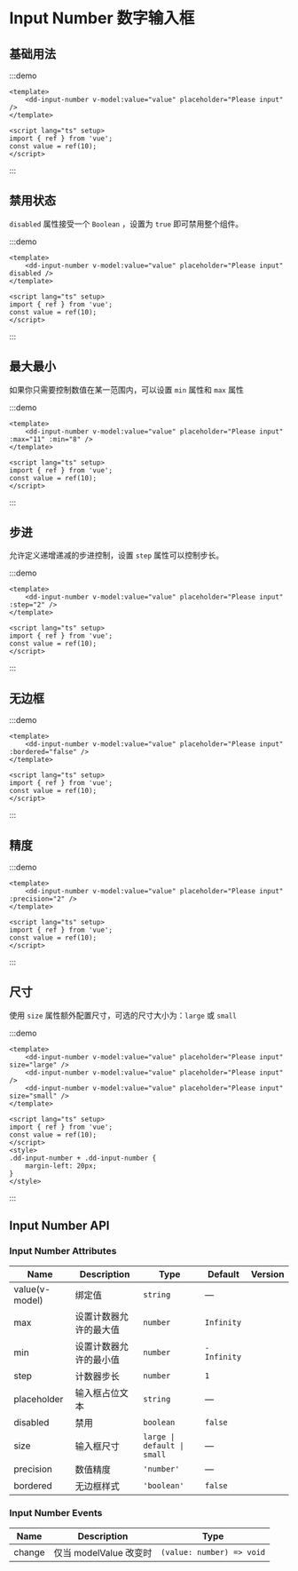 # Input Number 数字输入框

## 基础用法

:::demo

```vue
<template>
	<dd-input-number v-model:value="value" placeholder="Please input" />
</template>

<script lang="ts" setup>
import { ref } from 'vue';
const value = ref(10);
</script>
```

:::

## 禁用状态

`disabled` 属性接受一个 `Boolean` ，设置为 `true` 即可禁用整个组件。

:::demo

```vue
<template>
	<dd-input-number v-model:value="value" placeholder="Please input" disabled />
</template>

<script lang="ts" setup>
import { ref } from 'vue';
const value = ref(10);
</script>
```

:::

## 最大最小

如果你只需要控制数值在某一范围内，可以设置 `min` 属性和 `max` 属性

:::demo

```vue
<template>
	<dd-input-number v-model:value="value" placeholder="Please input" :max="11" :min="8" />
</template>

<script lang="ts" setup>
import { ref } from 'vue';
const value = ref(10);
</script>
```

:::

## 步进

允许定义递增递减的步进控制，设置 `step` 属性可以控制步长。

:::demo

```vue
<template>
	<dd-input-number v-model:value="value" placeholder="Please input" :step="2" />
</template>

<script lang="ts" setup>
import { ref } from 'vue';
const value = ref(10);
</script>
```

:::

## 无边框

:::demo

```vue
<template>
	<dd-input-number v-model:value="value" placeholder="Please input" :bordered="false" />
</template>

<script lang="ts" setup>
import { ref } from 'vue';
const value = ref(10);
</script>
```

:::

## 精度

:::demo

```vue
<template>
	<dd-input-number v-model:value="value" placeholder="Please input" :precision="2" />
</template>

<script lang="ts" setup>
import { ref } from 'vue';
const value = ref(10);
</script>
```

:::

## 尺寸

使用 `size` 属性额外配置尺寸，可选的尺寸大小为：`large` 或 `small`

:::demo

```vue
<template>
	<dd-input-number v-model:value="value" placeholder="Please input" size="large" />
	<dd-input-number v-model:value="value" placeholder="Please input" />
	<dd-input-number v-model:value="value" placeholder="Please input" size="small" />
</template>

<script lang="ts" setup>
import { ref } from 'vue';
const value = ref(10);
</script>
<style>
.dd-input-number + .dd-input-number {
	margin-left: 20px;
}
</style>
```

:::

## Input Number API

### Input Number Attributes

| Name           | Description            | Type                        | Default     | Version |
| -------------- | ---------------------- | --------------------------- | ----------- | ------- |
| value(v-model) | 绑定值                 | `string`                    | —           |
| max            | 设置计数器允许的最大值 | `number`                    | `Infinity`  |         |
| min            | 设置计数器允许的最小值 | `number`                    | `-Infinity` |
| step           | 计数器步长             | `number`                    | `1`         |
| placeholder    | 输入框占位文本         | `string`                    | —           |
| disabled       | 禁用                   | `boolean`                   | `false`     |
| size           | 输入框尺寸             | `large \| default \| small` | —           |
| precision      | 数值精度               | `'number'`                  | —           |
| bordered       | 无边框样式             | `'boolean'`                 | `false`     |

### Input Number Events

| Name   | Description            | Type                      |
| ------ | ---------------------- | ------------------------- |
| change | 仅当 modelValue 改变时 | `(value: number) => void` |
